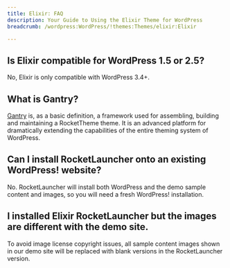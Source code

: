 ```yaml
---
title: Elixir: FAQ
description: Your Guide to Using the Elixir Theme for WordPress
breadcrumb: /wordpress:WordPress/!themes:Themes/elixir:Elixir

---
```



## Is Elixir compatible for WordPress 1.5 or 2.5?

No, Elixir is only compatible with WordPress 3.4+.

## What is Gantry?

[Gantry][gantry] is, as a basic definition, a framework used for assembling, building and maintaining a RocketTheme theme. It is an advanced platform for dramatically extending the capabilities of the entire theming system of WordPress.

## Can I install RocketLauncher onto an existing WordPress! website?

No. RocketLauncher will install both WordPress and the demo sample content and images, so you will need a fresh WordPress! installation.

## I installed Elixir RocketLauncher but the images are different with the demo site.

To avoid image license copyright issues, all sample content images shown in our demo site will be replaced with blank versions in the RocketLauncher version.

[gantry]: http://gantry.org/
[forum]: http://www.rockettheme.com/forum/wordpress-theme-elixir
[roksprocket]: http://www.rockettheme.com/wordpress/extensions/roksprocket
